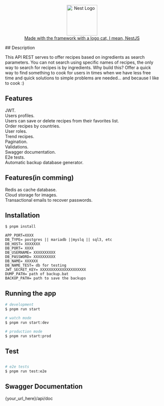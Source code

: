 <p align="center">
  <a href="https://nestjs.com" target="blank">
    <img src="https://nestjs.com/img/logo-small.svg" width="100" alt="Nest Logo" />
    <br />
    Made with the framework with a logo cat, I mean, NestJS
  </a>
</p>
## Description

This API REST serves to offer recipes based on ingredients as search parameters. You can not search using specific names of recipes, the only way to search for recipes is by ingredients. Why build this? Offer a quick way to find something to cook for users in times when we have less free time and quick solutions to simple problems are needed... and because I like to cook :)

## Features

JWT.  
Users profiles.  
Users can save or delete recipes from their favorites list.  
Order recipes by countries.  
User roles.  
Trend recipes.  
Pagination.  
Validations.  
Swagger documentation.  
E2e tests.  
Automatic backup database generator.

## Features(in comming)

Redis as cache database.  
Cloud storage for images.  
Transactional emails to recover passwords.  

## Installation

```bash
$ pnpm install
```
```.env
APP_PORT=XXXX
DB_TYPE= postgres || mariadb ||myslq || sql3, etc
DB_HOST= XXXXXXX
DB_PORT= XXXX
DB_USERNAME= XXXXXXXXXX
DB_PASSWORD= XXXXXXXXXX
DB_NAME= XXXXXX
DB_NAME_TEST= db for testing
JWT_SECRET_KEY= XXXXXXXXXXXXXXXXXXXXX
DUMP_PATH= path of backup.bat
BACKUP_PATH= path to save the backups
```

## Running the app

```bash
# development
$ pnpm run start

# watch mode
$ pnpm run start:dev

# production mode
$ pnpm run start:prod
```

## Test

```bash

# e2e tests
$ pnpm run test:e2e
```

## Swagger Documentation
{your_url_here}/api/doc

